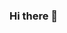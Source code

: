 ### Hi there 👋

<!--
**hxc34/hxc34** is a ✨ _special_ ✨ repository because its `README.md` (this file) appears on your GitHub profile.

Hello, my name is Henry Chen. I'm currently a computer science major at the University of Western Ontario.

I speak English, with some Chinese. 
